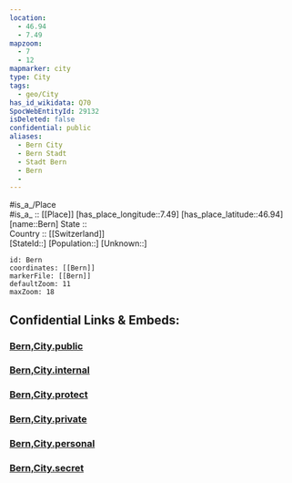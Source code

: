 ```yaml
---
location:
  - 46.94
  - 7.49
mapzoom:
  - 7
  - 12
mapmarker: city
type: City
tags:
  - geo/City
has_id_wikidata: Q70
SpocWebEntityId: 29132
isDeleted: false
confidential: public
aliases:
  - Bern City
  - Bern Stadt
  - Stadt Bern
  - Bern
  - 
---
```



#is_a_/Place  
#is_a_ :: [[Place]] 
[has_place_longitude::7.49] 
[has_place_latitude::46.94] 
[name::Bern] 
State ::  
Country :: [[Switzerland]]  
[StateId::] 
[Population::] 
[Unknown::] 


```leaflet
id: Bern
coordinates: [[Bern]] 
markerFile: [[Bern]] 
defaultZoom: 11 
maxZoom: 18
```


## Confidential Links & Embeds: 

### [Bern,City.public](/_public/\Earth\Continent\Europe\Europe~Central\Switzerland\Switzerland~Cantons\Bern,Canton\CityBern,City.public.md) 

### [Bern,City.internal](/_internal/\Earth\Continent\Europe\Europe~Central\Switzerland\Switzerland~Cantons\Bern,Canton\CityBern,City.internal.md) 

### [Bern,City.protect](/_protect/\Earth\Continent\Europe\Europe~Central\Switzerland\Switzerland~Cantons\Bern,Canton\CityBern,City.protect.md) 

### [Bern,City.private](/_private/\Earth\Continent\Europe\Europe~Central\Switzerland\Switzerland~Cantons\Bern,Canton\CityBern,City.private.md) 

### [Bern,City.personal](/_personal/\Earth\Continent\Europe\Europe~Central\Switzerland\Switzerland~Cantons\Bern,Canton\CityBern,City.personal.md) 

### [Bern,City.secret](/_secret/\Earth\Continent\Europe\Europe~Central\Switzerland\Switzerland~Cantons\Bern,Canton\CityBern,City.secret.md)

